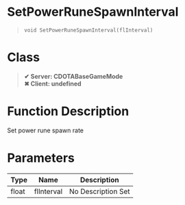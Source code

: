 # SetPowerRuneSpawnInterval
> `void SetPowerRuneSpawnInterval(flInterval)`
# Class
> __✔ Server: CDOTABaseGameMode__  
> __✖ Client: undefined__  
# Function Description
Set power rune spawn rate
# Parameters
Type|Name|Description
--|--|--
float|flInterval|No Description Set
